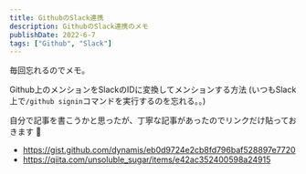 ```yaml
---
title: GithubのSlack連携
description: GithubのSlack連携のメモ
publishDate: 2022-6-7
tags: ["Github", "Slack"]
---
```


毎回忘れるのでメモ。

Github上のメンションをSlackのIDに変換してメンションする方法
(いつもSlack上で`/github signin`コマンドを実行するのを忘れる。。)


自分で記事を書こうかと思ったが、丁寧な記事があったのでリンクだけ貼っておきます 📝

- https://gist.github.com/dynamis/eb0d9724e2cb8fd796baf528897e7720
- https://qiita.com/unsoluble_sugar/items/e42ac352400598a24915
    